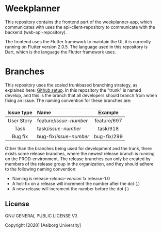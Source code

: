 # Weekplanner
This repository contains the frontend part of the weekplanner-app, which communicates with uses the api-client-repository to communicate with the backend (web-api-repository). 

The frontend uses the Flutter framework to maintain the UI, it is currently running on Flutter version 2.0.5. The language used in this repository is Dart, which is the language the Flutter framework uses.

# Branches
This repository uses the scaled trunkbased branching strategy, as explained here: [Github setup](https://github.com/aau-giraf/.github/blob/main/wiki/about/github.md). In this repository the "trunk" is named develop, and this is the branch that all developers should branch from when fixing an issue. The naming convention for these branches are:

| Issue type | Name                   | Example     |
| :--------: | :--------------------- | :---------: |
| User Story | feature/*issue-number* | feature/697 |
| Task       | task/*issue-number*    | task/918    |
| Bug fix    | bug-fix/*issue-number* | bug-fix/299 |

Other than the branches being used for development and the trunk, there exists some release branches, where the newest release branch is running on the PROD-environment. The release branches can only be created by members of the release group in the organization, and they should adhere to the following naming convention:
- Naming is release-*release-version* fx release-1.0
- A hot-fix on a release will increment the number after the dot (.)
- A new release will increment the number before the dot (.)

## License

GNU GENERAL PUBLIC LICENSE V3

Copyright [2020] [Aalborg University]
